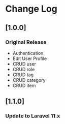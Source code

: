# Change Log

## [1.0.0]

### Original Release

- Authentication
- Edit User Profile
- CRUD user
- CRUD role
- CRUD tag
- CRUD category
- CRUD item

## [1.1.0]
### Update to Laravel 11.x
